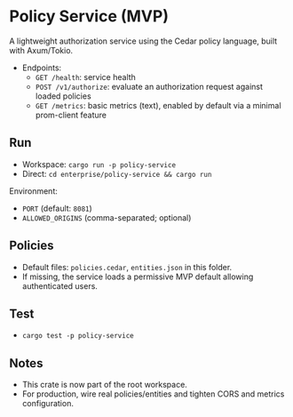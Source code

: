 # Policy Service (MVP)

A lightweight authorization service using the Cedar policy language, built with Axum/Tokio.

- Endpoints:
  - `GET /health`: service health
  - `POST /v1/authorize`: evaluate an authorization request against loaded policies
  - `GET /metrics`: basic metrics (text), enabled by default via a minimal prom-client feature

## Run

- Workspace: `cargo run -p policy-service`
- Direct: `cd enterprise/policy-service && cargo run`

Environment:
- `PORT` (default: `8081`)
- `ALLOWED_ORIGINS` (comma-separated; optional)

## Policies

- Default files: `policies.cedar`, `entities.json` in this folder.
- If missing, the service loads a permissive MVP default allowing authenticated users.

## Test

- `cargo test -p policy-service`

## Notes

- This crate is now part of the root workspace.
- For production, wire real policies/entities and tighten CORS and metrics configuration.
